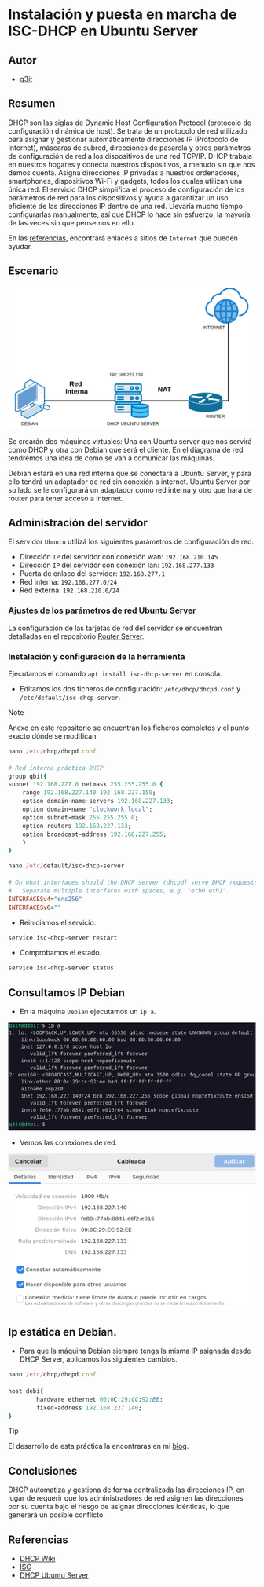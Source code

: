 # Instalación y puesta en marcha de ISC-DHCP en Ubuntu Server

## Autor

- [q3it](https://www.blogger.com/profile/16118326082555553765)

## Resumen

DHCP son las siglas de Dynamic Host Configuration Protocol (protocolo de configuración dinámica de host). Se trata de un protocolo de red utilizado para asignar y gestionar automáticamente direcciones IP (Protocolo de Internet), máscaras de subred, direcciones de pasarela y otros parámetros de configuración de red a los dispositivos de una red TCP/IP. DHCP trabaja en nuestros hogares y conecta nuestros dispositivos, a menudo sin que nos demos cuenta. Asigna direcciones IP privadas a nuestros ordenadores, smartphones, dispositivos Wi-Fi y gadgets, todos los cuales utilizan una única red. El servicio DHCP simplifica el proceso de configuración de los parámetros de red para los dispositivos y ayuda a garantizar un uso eficiente de las direcciones IP dentro de una red. Llevaría mucho tiempo configurarlas manualmente, así que DHCP lo hace sin esfuerzo, la mayoría de las veces sin que pensemos en ello.

En las [referencias](#referencias), encontrará enlaces a sitios de `Internet` que pueden ayudar.

## Escenario

<p align="center">
<img src="/img/Screenshot.png">
</p>

Se crearán dos máquinas virtuales: Una con Ubuntu server que nos servirá como DHCP y otra con Debian que será el cliente. En el diagrama de red tendrémos una idea de como se van a comunicar las máquinas.

Debian estará en una red interna que se conectará a Ubuntu Server, y para ello tendrá un adaptador de red sin conexión a internet. Ubuntu Server por su lado se le configurará un adaptador como red interna y otro que hará de router para tener acceso a internet.

## Administración del servidor

El servidor `Ubuntu` utilizá los siguientes parámetros de configuración de red:

* Dirección `IP` del servidor con conexión wan: `192.168.210.145`
* Dirección `IP` del servidor con conexión lan: `192.168.277.133`
* Puerta de enlace del servidor: `192.168.277.1`
* Red interna: `192.168.277.0/24`
* Red externa: `192.168.210.0/24`

### Ajustes de los parámetros de red Ubuntu Server

La configuración de las tarjetas de red del servidor se encuentran detalladas en el repositorio [Router Server](https://github.com/q3it/Router-Ubuntu-Server).

### Instalación y configuración de la herramienta

Ejecutamos el comando `apt install isc-dhcp-server` en consola.

- Editamos los dos ficheros de configuración: `/etc/dhcp/dhcpd.conf` y `/etc/default/isc-dhcp-server`.

> [!NOTE]
> Anexo en este repositorio se encuentran los ficheros completos y el punto exacto dónde se modifican.

```ruby
nano /etc/dhcp/dhcpd.conf

# Red interna práctica DHCP
group qbit{
subnet 192.168.227.0 netmask 255.255.255.0 {
	range 192.168.227.140 192.168.227.150;
	option domain-name-servers 192.168.227.133;
	option domain-name "clockwork.local";
	option subnet-mask 255.255.255.0;
	option routers 192.168.227.133;
	option broadcast-address 192.168.227.255;
	}
}
```

```ruby
nano /etc/default/isc-dhcp-server

# On what interfaces should the DHCP server (dhcpd) serve DHCP requests?
#	Separate multiple interfaces with spaces, e.g. "eth0 eth1".
INTERFACESv4="ens256"
INTERFACESv6=""
```

- Reiniciamos el servicio.

```bash
service isc-dhcp-server restart
```

-  Comprobamos el estado.

```bash
service isc-dhcp-server status
```
## Consultamos IP Debian

- En la máquina `Debian` ejecutamos un `ip a`.

<p align="center">
<img src="/img/ip.png">
</p>

- Vemos las conexiones de red.

<p align="center">
<img src="/img/red.png">
</p>

## Ip estática en Debian.

- Para que la máquina Debian siempre tenga la misma IP asignada desde DHCP Server, aplicamos los siguientes cambios.

```ruby
nano /etc/dhcp/dhcpd.conf

host debi{
        hardware ethernet 00:0C:29:CC:92:EE;
        fixed-address 192.168.227.140;
}
```

> [!TIP]
> El desarrollo de esta práctica la encontraras en mi [blog](https://www.thequbit.net/2024/09/dhcp-ubuntu-server.html).

## Conclusiones

DHCP automatiza y gestiona de forma centralizada las direcciones IP, en lugar de requerir que los administradores de red asignen las direcciones por su cuenta bajo el riesgo de asignar direcciones idénticas, lo que generará un posible conflicto.

## Referencias

* [DHCP Wiki](https://es.wikipedia.org/wiki/Protocolo_de_configuraci%C3%B3n_din%C3%A1mica_de_host)
* [ISC](https://www.isc.org/dhcp/)
* [DHCP Ubuntu Server](https://help.ubuntu.com/community/isc-dhcp-server)

